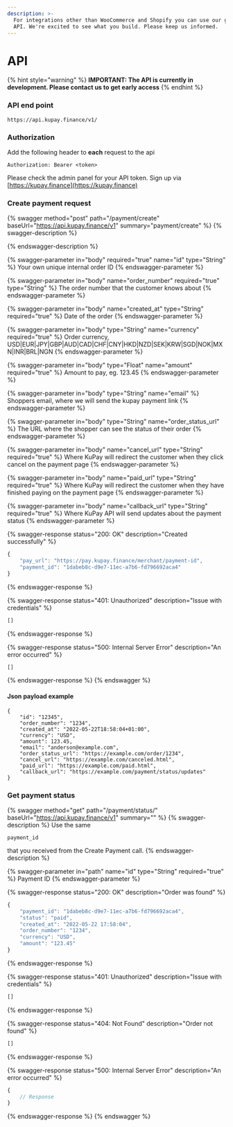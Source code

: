 ```yaml
---
description: >-
  For integrations other than WooCommerce and Shopify you can use our generic
  API. We're excited to see what you build. Please keep us informed.
---
```


# API

{% hint style="warning" %}
**IMPORTANT: The API is currently in development. Please contact us to get early access**
{% endhint %}

### API end point

```
https://api.kupay.finance/v1/
```

### Authorization

Add the following header to **each** request to the api

```
Authorization: Bearer <token>
```

Please check the admin panel for your API token. Sign up via [https://kupay.finance](https://kupay.finance)



### Create payment request

{% swagger method="post" path="/payment/create" baseUrl="https://api.kupay.finance/v1" summary="payment/create" %}
{% swagger-description %}

{% endswagger-description %}

{% swagger-parameter in="body" required="true" name="id" type="String" %}
Your own unique internal order ID
{% endswagger-parameter %}

{% swagger-parameter in="body" name="order_number" required="true" type="String" %}
The order number that the customer knows about
{% endswagger-parameter %}

{% swagger-parameter in="body" name="created_at" type="String" required="true" %}
Date of the order
{% endswagger-parameter %}

{% swagger-parameter in="body" type="String" name="currency" required="true" %}
Order currency, USD|EUR|JPY|GBP|AUD|CAD|CHF|CNY|HKD|NZD|SEK|KRW|SGD|NOK|MXN|INR|BRL|NGN
{% endswagger-parameter %}

{% swagger-parameter in="body" type="Float" name="amount" required="true" %}
Amount to pay, eg. 123.45
{% endswagger-parameter %}

{% swagger-parameter in="body" type="String" name="email" %}
Shoppers email, where we will send the kupay payment link
{% endswagger-parameter %}

{% swagger-parameter in="body" type="String" name="order_status_url" %}
The URL where the shopper can see the status of their order
{% endswagger-parameter %}

{% swagger-parameter in="body" name="cancel_url" type="String" required="true" %}
Where KuPay will redirect the customer when they click cancel on the payment page
{% endswagger-parameter %}

{% swagger-parameter in="body" name="paid_url" type="String" required="true" %}
Where KuPay will redirect the customer when they have finished paying on the payment page
{% endswagger-parameter %}

{% swagger-parameter in="body" name="callback_url" type="String" required="true" %}
Where KuPay API will send updates about the payment status
{% endswagger-parameter %}

{% swagger-response status="200: OK" description="Created successfully" %}
```javascript
{
    "pay_url": "https://pay.kupay.finance/merchant/payment-id",
    "payment_id": "1dabeb8c-d9e7-11ec-a7b6-fd796692aca4"
}
```
{% endswagger-response %}

{% swagger-response status="401: Unauthorized" description="Issue with credentials" %}
```javascript
[]
```
{% endswagger-response %}

{% swagger-response status="500: Internal Server Error" description="An error occurred" %}
```javascript
[]
```
{% endswagger-response %}
{% endswagger %}

#### Json payload example

```
{
	"id": "12345",
	"order_number": "1234",
	"created_at": "2022-05-22T18:58:04+01:00",
	"currency": "USD",
	"amount": 123.45,
	"email": "anderson@example.com",
	"order_status_url": "https://example.com/order/1234",
	"cancel_url": "https://example.com/canceled.html",
	"paid_url": "https://example.com/paid.html",
	"callback_url": "https://example.com/payment/status/updates"
}
```



### Get payment status

{% swagger method="get" path="/payment/status/<payment-id>" baseUrl="https://api.kupay.finance/v1" summary="" %}
{% swagger-description %}
Use the same 

`payment_id`

 that you received from the Create Payment call.
{% endswagger-description %}

{% swagger-parameter in="path" name="id" type="String" required="true" %}
Payment ID
{% endswagger-parameter %}

{% swagger-response status="200: OK" description="Order was found" %}
```javascript
{
    "payment_id": "1dabeb8c-d9e7-11ec-a7b6-fd796692aca4",
    "status": "paid",
    "created_at": "2022-05-22 17:58:04",
    "order_number": "1234",
    "currency": "USD",
    "amount": "123.45"
}
```
{% endswagger-response %}

{% swagger-response status="401: Unauthorized" description="Issue with credentials" %}
```javascript
[]
```
{% endswagger-response %}

{% swagger-response status="404: Not Found" description="Order not found" %}
```javascript
[]
```
{% endswagger-response %}

{% swagger-response status="500: Internal Server Error" description="An error occurred" %}
```javascript
{
    // Response
}
```
{% endswagger-response %}
{% endswagger %}
